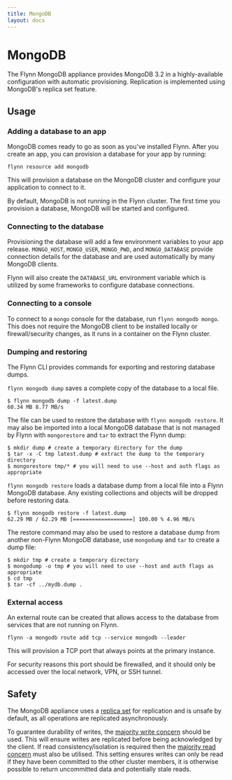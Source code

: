 ```yaml
---
title: MongoDB
layout: docs
---
```


# MongoDB

The Flynn MongoDB appliance provides MongoDB 3.2 in a highly-available
configuration with automatic provisioning. Replication is implemented using
MongoDB's replica set feature.

## Usage

### Adding a database to an app

MongoDB comes ready to go as soon as you've installed Flynn. After you create an
app, you can provision a database for your app by running:

```text
flynn resource add mongodb
```

This will provision a database on the MongoDB cluster and configure your
application to connect to it.

By default, MongoDB is not running in the Flynn cluster. The first time you
provision a database, MongoDB will be started and configured.

### Connecting to the database

Provisioning the database will add a few environment variables to your app
release. `MONGO_HOST`, `MONGO_USER`, `MONGO_PWD`, and `MONGO_DATABASE` provide
connection details for the database and are used automatically by many MongoDB
clients.

Flynn will also create the `DATABASE_URL` environment variable which is utilized
by some frameworks to configure database connections.

### Connecting to a console

To connect to a `mongo` console for the database, run `flynn mongodb mongo`.
This does not require the MongoDB client to be installed locally or
firewall/security changes, as it runs in a container on the Flynn cluster.

### Dumping and restoring

The Flynn CLI provides commands for exporting and restoring database dumps.

`flynn mongodb dump` saves a complete copy of the database to a local file.

```text
$ flynn mongodb dump -f latest.dump
60.34 MB 8.77 MB/s
```

The file can be used to restore the database with `flynn mongodb restore`. It may
also be imported into a local MongoDB database that is not managed by Flynn with
`mongorestore` and `tar` to extract the Flynn dump:

```text
$ mkdir dump # create a temporary directory for the dump
$ tar -x -C tmp latest.dump # extract the dump to the temporary directory
$ mongorestore tmp/* # you will need to use --host and auth flags as appropriate
```

`flynn mongodb restore` loads a database dump from a local file into a Flynn
MongoDB database. Any existing collections and objects will be dropped before
restoring data.

```text
$ flynn mongodb restore -f latest.dump
62.29 MB / 62.29 MB [===================] 100.00 % 4.96 MB/s
```

The restore command may also be used to restore a database dump from another
non-Flynn MongoDB database, use `mongodump` and `tar` to create a dump file:

```text
$ mkdir tmp # create a temporary directory
$ mongodump -o tmp # you will need to use --host and auth flags as appropriate
$ cd tmp
$ tar -cf ../mydb.dump .
```

### External access

An external route can be created that allows access to the database from
services that are not running on Flynn.

```text
flynn -a mongodb route add tcp --service mongodb --leader
```

This will provision a TCP port that always points at the primary instance.

For security reasons this port should be firewalled, and it should only be
accessed over the local network, VPN, or SSH tunnel.

## Safety

The MongoDB appliance uses a [replica
set](https://docs.mongodb.com/manual/replication/) for replication and is unsafe
by default, as all operations are replicated asynchronously.

To guarantee durability of writes, the [majority write
concern](https://docs.mongodb.com/manual/reference/write-concern/) should be
used. This will ensure writes are replicated before being acknowledged by the
client. If read consistency/isolation is required then the [majority read
concern](https://docs.mongodb.com/manual/reference/read-concern/) must also be
utilised. This setting ensures writes can only be read if they have been
committed to the other cluster members, it is otherwise possible to return
uncommitted data and potentially stale reads.
